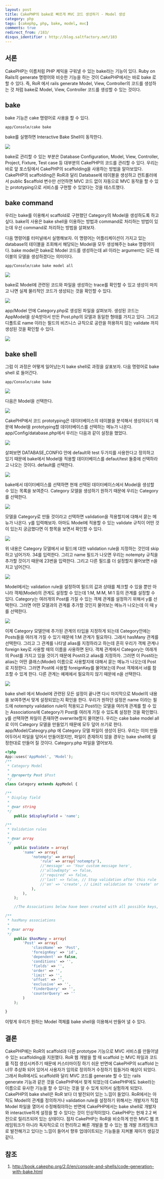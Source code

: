 ```yaml
---
layout: post
title: CakePHP의 bake로 빠르게 MVC 코드 생성하기 - Model 생성
category: php
tags: [cakephp, php, bake, model, mvc]
comments: true
redirect_from: /183/
disqus_identifier : http://blog.saltfactory.net/183
---
```


## 서론

CakePHP는 이름처럼 PHP 케익을 구워낼 수 있는 bake라는 기능이 있다. Ruby on Rails의 generate 명령어와 비슷한 기능을 하는 것이 CakePHP에서는 바로 bake 로 할 수 있다. 즉, RoR 에서 rails generate Model, View, Controller의 코드를 생성하는 것 처럼 bake로 Model, View, Controller 코드를 생성할 수 있는 것이다.

<!--more-->

## bake

bake 기능은 cake 명령어로 사용을 할 수 있다.


```
app/Console/cake bake
```

bake를 실행하면 Interactive Bake Shell이 동작한다.

![](https://hbn-blog-assets.s3.ap-northeast-2.amazonaws.com/0751de0c-5afe-4585-b7cd-af8cc1e5fdf3)

bake로 관리할 수 있는 부분은 Database Configuration, Model, View, Controller, Project, Fixture, Test case 등 대부분의 CakePHP의 코드를 관리할 수 있다.
우리는 바로 앞 포스팅에서 CakePHP의 scaffolding을 사용하는 방법을 알아보았다. CakePHP의 scaffolding은 RoR과 달리 Database에 테이블을 생성하고 컨트롤러에서 public $scaffold 변수만 선언하면 MVC 코드 없이 자동으로 MVC 동작을 할 수 있는 prototyping으로 서비스를 구현할 수 있었다는 것을 테스트했다.

## bake command

우리는 bake를 이용해서 scaffold로 구현했던 Category의 Model을 생성하도록 하고 싶다.
bake의 사용은 bake shell을 이용하는 방법과 command로 처리하는 방법이 있는데 우선 command로 처리하는 방법을 살펴보자.

다음 명령어를 터미널에서 실행해보자. 이 명령어는 어플리케이션이 가지고 있는 database의 테이블을 조회해서 해당되는 Model을 모두 생성해주는 bake 명령어이다. bake model은 bake로 Model 코드를 생성하는데 all 이라는 argument는 모든 테이블의 모델을 생성하겠다는 의미이다.

```
app/Console/cake bake model all
```

![](https://hbn-blog-assets.s3.ap-northeast-2.amazonaws.com/7c842012-2064-4203-bc68-65263278fae3)

bake로 Model에 관련된 코드와 파일을 생성하는 trace를 확인할 수 있고 생성이 마치고 나면 실제 물리적인 코드가 생성되는 것을 확인할 수 있다.


![](https://hbn-blog-assets.s3.ap-northeast-2.amazonaws.com/ab173e92-b3c2-4bc3-a043-1dd4b91d4f29)

app/Model 안에 Category.php로 생성된  파일을 살펴보자. 생성된 코드는 AppModel을 상속받아서 만든 Post.php의 모델과 동일한 형태를 가지고 있다. 그리고 디폴트로 name 이라는 필드의 비즈니스 규칙으로 공란을 허용하지 않는 validate 까지 생성된 것을 확인할 수 있다.

![](https://hbn-blog-assets.s3.ap-northeast-2.amazonaws.com/25e60842-ffe1-4880-8032-bd0377dcd2b5)


## bake shell

그럼 이 과정은 어떻게 일어났는지 bake shell로 과정을 살표보자. 다음 명령어로 bake shell 로 들어간다.

```
app/Console/cake bake
```

![](https://hbn-blog-assets.s3.ap-northeast-2.amazonaws.com/4da0d521-479e-4fd3-a66e-d52ad6eff183)

다음은 Model을 선택한다.

![](https://hbn-blog-assets.s3.ap-northeast-2.amazonaws.com/777305fe-cf30-4763-8447-41de04942da2)

CakePHP에서 코드 prototyping은 데이터베이스의 테이블을 분석해서 생성이되기 때문에 Model을 prototyping할 데이터베이스를 선택하는 메뉴가 나온다.
app/Config/database.php에서 우리는 다음과 같이 설정을 했었다.

![](https://hbn-blog-assets.s3.ap-northeast-2.amazonaws.com/30314d60-b27f-46db-95b9-be1b3a973def)

살펴보면 DATABASE_CONFIG 안에 default와 test 두가지를 사용한다고 정의하고 있기 때문에 bake에서 Model을 적용할 데이터베이스를 defaut/test 둘중에 선택하라고 나오는 것이다. default를 선택한다.

![](https://hbn-blog-assets.s3.ap-northeast-2.amazonaws.com/58c9a307-a1d0-4a7d-90f8-e82a786d9322)

bake에서 데이터베이스를 선택하면 현재 선택된 데이터베이스에서 Model을 생성할 수 있는 목록을 보여준다. Category 모델을 생성하기 원하기 때문에 우리는 Category를 선택한다.

![](https://hbn-blog-assets.s3.ap-northeast-2.amazonaws.com/cacb188a-6841-4bad-9d0b-8bda6636c312)

모델을 Category로 만들 것이라고 선택하면 validation을 적용할지에 대해서 묻는 메뉴가 나온다. y를 입력해보자. 아마도 Model에 적용할 수 있는 validate 규칙이 어떤 것이 있는지 궁금했다면 이 항목을 보면서 확인할 수 있다.

![](https://hbn-blog-assets.s3.ap-northeast-2.amazonaws.com/f5780bbf-8b3d-4bf7-b8f4-1705038a451d)

위 내용은 Category 모델에서 id 필드에 대한 validation rule을 지정하는 것인데 skip 하고 넘어가자. 34를 입력한다. 그리고 name 필드가 나오면 우리는 notempty 규칙을 추가할 것이기 때문에 23번을 입력한다. 그리고 다른 필드를 더 설정할지 물어보면 n을 치고 넘어간다.

![](https://hbn-blog-assets.s3.ap-northeast-2.amazonaws.com/a75cbf5e-927f-48c4-b71b-7e97ee8ad082)

Model에서는 validation rule을 설정하여 필드의 값과 상태를 체크할 수 있을 뿐만 아니라 객체(Model)의 관계도 설정할 수 있는데 1:M, M:M, M:1 등의 관계를 설정할 수 있다. Category는 여러개의 Post를 가질 수 있는 객체 관계를 설정하기 위해서 y를 선택한다. 그러면 어떤 모델과의 관계를 추가할 것인지 물어보는 메뉴가 나오는데 이 때 y를 선택한다.

![](https://hbn-blog-assets.s3.ap-northeast-2.amazonaws.com/50cf182e-cede-45cb-aaa4-5c284893f518)

이제 Category 모델안에 추가된 관계의 타입을 지정하게 되는데 Category안에는 Posts들을 여러개 가질 수 있기 때문에 1:M 관계가 필요하다. 그래서 hasMany 관계를 선택한다. 그리고 그 관계를 나타낼 alias를 지정하라고 하는데 흔히 우리가 객체 관계나 foreign key로 사용할 때의 이름을 사용하면 된다. 객체 관계에서 Category는 여래개의 Post를 가지고 있을 것이기 때문에 Post라고 alias를 지정하자. 그러면 이 Post라는 alias는 어떤 클래스(Model) 이름으로 사용할지에 대해서 묻는 메뉴가 나오는데 Post로 지정한다. 그러면 Post에 사용할 foreignKey를 물어보는데 Post 객체에서 id를 참조할 수 있게 한다. 다른 관계는 예제에서 필요하지 않기 때문에 n을 선택한다.

![](https://hbn-blog-assets.s3.ap-northeast-2.amazonaws.com/05583f00-45ce-49b2-8d59-74f5d9786798)

bake shell 에서 Model에 관련된 모든 설정이 끝나면 다시 마지막으로 Model의 내용을 보여주면서 맞게 설정되었는지 확인을 한다. 우리가 원하던 설정은 name 이라는 필드에 notempty validation rule이 적용되고 Post라는 모델을 여러개 관계를 할 수 있는 Associations에 Category가 Post를 여러개 가질 수 있도록 설정한 것을 확인했다. y를 선택하면 파일이 존재하면 overwrite할지 물어본다. 우리는 cake bake model all 로 이미 Category 모델을 만들었기 때문에 모두 덮어 쓰기로 한다.
app/Model/Cateogry.php 에 Category 모델 파일이 생성이 된다. 우리는 이미 만들어두어서 파일을 덮어서 만들어졌지만, 파일이 존재하지 않을 경우는 bake shell에 설정한대로 만들어 질 것이다. Category.php 파일을 열어보자.


```php
<?php
App::uses('AppModel', 'Model');
/**
 * Category Model
 *
 * @property Post $Post
 */
class Category extends AppModel {

/**
 * Display field
 *
 * @var string
 */
	public $displayField = 'name';

/**
 * Validation rules
 *
 * @var array
 */
	public $validate = array(
		'name' => array(
			'notempty' => array(
				'rule' => array('notempty'),
				//'message' => 'Your custom message here',
				//'allowEmpty' => false,
				//'required' => false,
				//'last' => false, // Stop validation after this rule
				//'on' => 'create', // Limit validation to 'create' or 'update' operations
			),
		),
	);

	//The Associations below have been created with all possible keys, those that are not needed can be removed

/**
 * hasMany associations
 *
 * @var array
 */
	public $hasMany = array(
		'Post' => array(
			'className' => 'Post',
			'foreignKey' => 'id',
			'dependent' => false,
			'conditions' => '',
			'fields' => '',
			'order' => '',
			'limit' => '',
			'offset' => '',
			'exclusive' => '',
			'finderQuery' => '',
			'counterQuery' => ''
		)
	);

}
```

이렇게 우리가 원하는 Model 객체를 bake shell을 이용해서 만들어 낼 수 있다.

## 결론

CakePHP에는 RoR의 scaffold과 다른 prototype 기능으로 MVC 서비스를 만들어낼 수 있는 scaffolding을 지원했다.  RoR 웹 개발을 할 때 scaffold 는 MVC 파일과 코드를 직접 생성시켜주기 때문에 커스터마이징 하기 쉬운 반면에 CakePHP의 scaffold 는 너무 추상화 되어 있어서 사용자가 임의로 정의하거 수정하기 힘들거라 예상이 되었다. 그래서 RoR에서도 scaffold와 달리 MVC 코드를 generate 할 수 있는 rails generate 기능과 같은 것을 CakePHP에서 찾게 되었는데 CakePHP에도 bake라는 이름으로 유사한 기능을 할 수 있다는 것을 알 수 있게 되어서 실험하게 되었다. CakePHP의 bake shell은 RoR 보다 더 발전되어 있는 느낌이 들었다. RoR에서는 아직도 Model의 관계를 정의하거나 validation rule을 설정하기 위해서는 개발자가 직접 Model 파일을 열어서 수정해줘야하는 반면에 CakePHP에서는 bake shell로 개발자와 interactive하게 설정을 할 수 있다는 것이 인상적이었다. CakePHP는 현재 2.2 버전으로 릴리즈되어 있는 상태이다. 점차 CakePHP는 RoR을 비슷하게 만든 MVC 웹 프레임워크가 아니라 독자적으로 더 편리하고 빠른 개발을 할 수 있는 웹 개발 프레임워크로 발전해가고 있다는 느낌이 들어서 향후 업데이트되는 기능들을 지켜볼 재미가 생길것 같다.

## 참조

1. http://book.cakephp.org/2.0/en/console-and-shells/code-generation-with-bake.html


